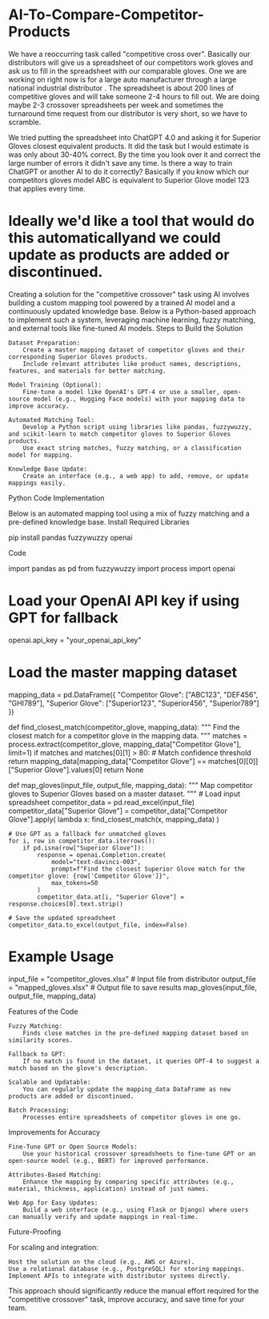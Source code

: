 # AI-To-Compare-Competitor-Products
We have  a reoccurring task called "competitive cross over".  Basically our distributors will give us a spreadsheet of our competitors work gloves and ask us to fill in the spreadsheet with our comparable gloves.  One we are working on right now is for a large auto manufacturer through a large national industrial distributor .  The spreadsheet is about 200 lines of competitive gloves and will take someone 2-4 hours to fill out.   We are doing maybe 2-3 crossover spreadsheets per week and sometimes the turnaround time request from our distributor is very short, so we have to scramble.

We tried putting the spreadsheet into ChatGPT 4.0 and asking it for Superior Gloves  closest equivalent products.  It did the task but I would estimate is was only about 30-40% correct. By the time you look over it and correct the large number of errors it didn't save any time. Is there a way to train ChatGPT or another AI to do it correctly?  Basically if you know which our competitors gloves model ABC is equivalent to Superior Glove model 123 that applies every time.

Ideally we'd like a tool that would do this automaticallyand we could update as products are added or discontinued.
=============
Creating a solution for the "competitive crossover" task using AI involves building a custom mapping tool powered by a trained AI model and a continuously updated knowledge base. Below is a Python-based approach to implement such a system, leveraging machine learning, fuzzy matching, and external tools like fine-tuned AI models.
Steps to Build the Solution

    Dataset Preparation:
        Create a master mapping dataset of competitor gloves and their corresponding Superior Gloves products.
        Include relevant attributes like product names, descriptions, features, and materials for better matching.

    Model Training (Optional):
        Fine-tune a model like OpenAI's GPT-4 or use a smaller, open-source model (e.g., Hugging Face models) with your mapping data to improve accuracy.

    Automated Matching Tool:
        Develop a Python script using libraries like pandas, fuzzywuzzy, and scikit-learn to match competitor gloves to Superior Gloves products.
        Use exact string matches, fuzzy matching, or a classification model for mapping.

    Knowledge Base Update:
        Create an interface (e.g., a web app) to add, remove, or update mappings easily.

Python Code Implementation

Below is an automated mapping tool using a mix of fuzzy matching and a pre-defined knowledge base.
Install Required Libraries

pip install pandas fuzzywuzzy openai

Code

import pandas as pd
from fuzzywuzzy import process
import openai

# Load your OpenAI API key if using GPT for fallback
openai.api_key = "your_openai_api_key"

# Load the master mapping dataset
mapping_data = pd.DataFrame({
    "Competitor Glove": ["ABC123", "DEF456", "GHI789"],
    "Superior Glove": ["Superior123", "Superior456", "Superior789"]
})

def find_closest_match(competitor_glove, mapping_data):
    """
    Find the closest match for a competitor glove in the mapping data.
    """
    matches = process.extract(competitor_glove, mapping_data["Competitor Glove"], limit=1)
    if matches and matches[0][1] > 80:  # Match confidence threshold
        return mapping_data[mapping_data["Competitor Glove"] == matches[0][0]]["Superior Glove"].values[0]
    return None

def map_gloves(input_file, output_file, mapping_data):
    """
    Map competitor gloves to Superior Gloves based on a master dataset.
    """
    # Load input spreadsheet
    competitor_data = pd.read_excel(input_file)
    competitor_data["Superior Glove"] = competitor_data["Competitor Glove"].apply(
        lambda x: find_closest_match(x, mapping_data)
    )
    
    # Use GPT as a fallback for unmatched gloves
    for i, row in competitor_data.iterrows():
        if pd.isna(row["Superior Glove"]):
            response = openai.Completion.create(
                model="text-davinci-003",
                prompt=f"Find the closest Superior Glove match for the competitor glove: {row['Competitor Glove']}",
                max_tokens=50
            )
            competitor_data.at[i, "Superior Glove"] = response.choices[0].text.strip()
    
    # Save the updated spreadsheet
    competitor_data.to_excel(output_file, index=False)

# Example Usage
input_file = "competitor_gloves.xlsx"  # Input file from distributor
output_file = "mapped_gloves.xlsx"  # Output file to save results
map_gloves(input_file, output_file, mapping_data)

Features of the Code

    Fuzzy Matching:
        Finds close matches in the pre-defined mapping dataset based on similarity scores.

    Fallback to GPT:
        If no match is found in the dataset, it queries GPT-4 to suggest a match based on the glove's description.

    Scalable and Updatable:
        You can regularly update the mapping_data DataFrame as new products are added or discontinued.

    Batch Processing:
        Processes entire spreadsheets of competitor gloves in one go.

Improvements for Accuracy

    Fine-Tune GPT or Open Source Models:
        Use your historical crossover spreadsheets to fine-tune GPT or an open-source model (e.g., BERT) for improved performance.

    Attributes-Based Matching:
        Enhance the mapping by comparing specific attributes (e.g., material, thickness, application) instead of just names.

    Web App for Easy Updates:
        Build a web interface (e.g., using Flask or Django) where users can manually verify and update mappings in real-time.

Future-Proofing

For scaling and integration:

    Host the solution on the cloud (e.g., AWS or Azure).
    Use a relational database (e.g., PostgreSQL) for storing mappings.
    Implement APIs to integrate with distributor systems directly.

This approach should significantly reduce the manual effort required for the "competitive crossover" task, improve accuracy, and save time for your team.
